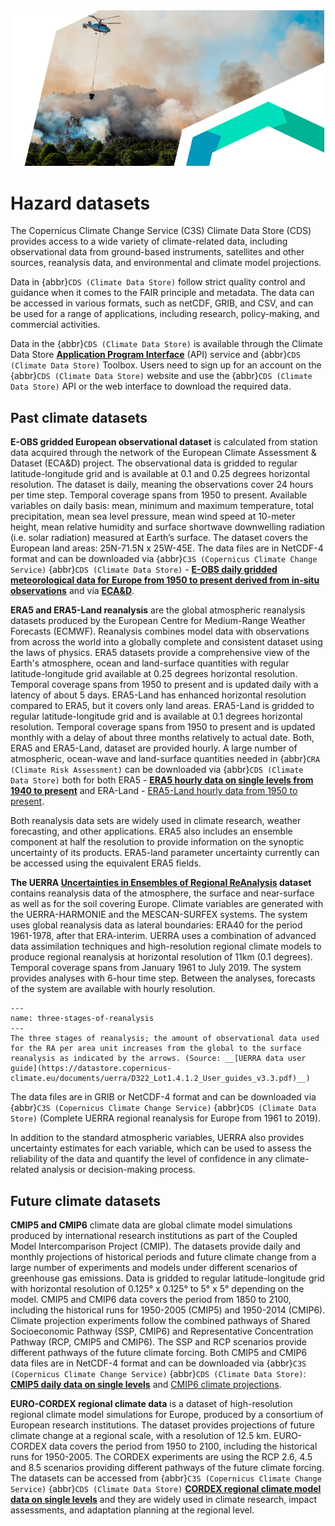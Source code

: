 <img alt="Hazard" src="../../images/Page_hazard_datasets_04.png" class="page-main-photo">

Hazard datasets
=======================

The Copernicus Climate Change Service (C3S) Climate Data Store (CDS) provides access to a wide variety of climate-related data, including observational data from ground-based instruments, satellites and other sources, reanalysis data, and environmental and climate model projections.

Data in {abbr}`CDS (Climate Data Store)` follow strict quality control and guidance when it comes to the FAIR principle and metadata. The data can be accessed in various formats, such as netCDF, GRIB, and CSV, and can be used for a range of applications, including research, policy-making, and commercial activities.

Data in the {abbr}`CDS (Climate Data Store)` is available through the Climate Data Store __[Application Program Interface](https://cds.climate.copernicus.eu/api-how-to)__ (API) service and {abbr}`CDS (Climate Data Store)` Toolbox.  Users need to sign up for an account on the {abbr}`CDS (Climate Data Store)` website and use the {abbr}`CDS (Climate Data Store)` API or the web interface to download the required data.

## Past climate datasets

**E-OBS gridded European observational dataset** is calculated from station data acquired through the network of the European Climate Assessment & Dataset (ECA&D) project. The observational data is gridded to regular latitude-longitude grid and is available at 0.1 and 0.25 degrees horizontal resolution. The dataset is daily, meaning the observations cover 24 hours per time step. Temporal coverage spans from 1950 to present. Available variables on daily basis: mean, minimum and maximum temperature, total precipitation, mean sea level pressure, mean wind speed at 10-meter height, mean relative humidity and surface shortwave downwelling radiation (i.e. solar radiation) measured at Earth’s surface. The dataset covers the European land areas: 25N-71.5N x 25W-45E. The data files are in NetCDF-4 format and can be downloaded via {abbr}`C3S (Copernicus Climate Change Service)` {abbr}`CDS (Climate Data Store)` - __[E-OBS daily gridded meteorological data for Europe from 1950 to present derived from in-situ observations](https://cds.climate.copernicus.eu/cdsapp#!/dataset/insitu-gridded-observations-europe?tab=overview)__ and via __[ECA&D](https://www.ecad.eu/download/ensembles/download.php)__.

**ERA5 and ERA5-Land reanalysis** are the global atmospheric reanalysis datasets produced by the European Centre for Medium-Range Weather Forecasts (ECMWF). Reanalysis combines model data with observations from across the world into a globally complete and consistent dataset using the laws of physics. ERA5 datasets provide a comprehensive view of the Earth's atmosphere, ocean and land-surface quantities with regular latitude-longitude grid available at 0.25 degrees horizontal resolution. Temporal coverage spans from 1950 to present and is updated daily with a latency of about 5 days. ERA5-Land has enhanced horizontal resolution compared to ERA5, but it covers only land areas. ERA5-Land is gridded to regular latitude-longitude grid and is available at 0.1 degrees horizontal resolution. Temporal coverage spans from 1950 to present and is updated monthly with a delay of about three months relatively to actual date. Both, ERA5 and ERA5-Land, dataset are provided hourly. A large number of atmospheric, ocean-wave and land-surface quantities needed in {abbr}`CRA (Climate Risk Assessment)` can be downloaded via {abbr}`CDS (Climate Data Store)` both for both ERA5 - __[ERA5 hourly data on single levels from 1940 to present](https://cds.climate.copernicus.eu/cdsapp#!/dataset/reanalysis-era5-single-levels?tab=overview)__ and ERA-Land - [ERA5-Land hourly data from 1950 to present](https://cds.climate.copernicus.eu/cdsapp#!/dataset/reanalysis-era5-land?tab=overview).

Both reanalysis data sets are widely used in climate research, weather forecasting, and other applications. ERA5 also includes an ensemble component at half the resolution to provide information on the synoptic uncertainty of its products. ERA5-land parameter uncertainty currently can be accessed using the equivalent ERA5 fields.

**The UERRA __[Uncertainties in Ensembles of Regional ReAnalysis](https://uerra.eu/)__ dataset** contains reanalysis data of the atmosphere, the surface and near-surface as well as for the soil covering Europe. Climate variables are generated with the UERRA-HARMONIE and the MESCAN-SURFEX systems. The system uses global reanalysis data as lateral boundaries: ERA40 for the period 1961-1978, after that ERA-interim. UERRA uses a combination of advanced data assimilation techniques and high-resolution regional climate models to produce regional reanalysis at horizontal resolution of 11km (0.1 degrees). Temporal coverage spans from January 1961 to July 2019. The system provides analyses with 6-hour time step. Between the analyses, forecasts of the system are available with hourly resolution.

```{figure} ../../images/hazard_image.png
---
name: three-stages-of-reanalysis
---
The three stages of reanalysis; the amount of observational data used for the RA per area unit increases from the global to the surface reanalysis as indicated by the arrows. (Source: __[UERRA data user guide](https://datastore.copernicus-climate.eu/documents/uerra/D322_Lot1.4.1.2_User_guides_v3.3.pdf)__)
```

The data files are in GRIB or NetCDF-4 format and can be downloaded via {abbr}`C3S (Copernicus Climate Change Service)` {abbr}`CDS (Climate Data Store)` (Complete UERRA regional reanalysis for Europe from 1961 to 2019).

In addition to the standard atmospheric variables, UERRA also provides uncertainty estimates for each variable, which can be used to assess the reliability of the data and quantify the level of confidence in any climate-related analysis or decision-making process.

## Future climate datasets

**CMIP5 and CMIP6** climate data are global climate model simulations produced by international research institutions as part of the Coupled Model Intercomparison Project (CMIP). The datasets provide daily and monthly projections of historical periods and future climate change from a large number of experiments and models under different scenarios of greenhouse gas emissions. Data is gridded to regular latitude-longitude grid with horizontal resolution of 0.125° x 0.125° to 5° x 5° depending on the model. CMIP5 and CMIP6 data covers the period from 1850 to 2100, including the historical runs for 1950-2005 (CMIP5) and 1950-2014 (CMIP6). Climate projection experiments follow the combined pathways of Shared Socioeconomic Pathway (SSP, CMIP6) and Representative Concentration Pathway (RCP, CMIP5 and CMIP6). The SSP and RCP scenarios provide different pathways of the future climate forcing. Both CMIP5 and CMIP6 data files are in NetCDF-4 format and can be downloaded via {abbr}`C3S (Copernicus Climate Change Service)` {abbr}`CDS (Climate Data Store)`: __[CMIP5 daily data on single levels](https://cds.climate.copernicus.eu/cdsapp#!/dataset/projections-cmip5-daily-single-levels?tab=overview)__ and [CMIP6 climate projections](https://cds.climate.copernicus.eu/cdsapp#!/dataset/projections-cmip6?tab=overview).


**EURO-CORDEX regional climate data** is a dataset of high-resolution regional climate model simulations for Europe, produced by a consortium of European research institutions. The dataset provides projections of future climate change at a regional scale, with a resolution of 12.5 km. EURO-CORDEX data covers the period from 1950 to 2100, including the historical runs for 1950-2005. The CORDEX experiments are using the RCP 2.6, 4.5 and 8.5 scenarios providing different pathways of the future climate forcing. The datasets can be accessed from {abbr}`C3S (Copernicus Climate Change Service)` {abbr}`CDS (Climate Data Store)` __[CORDEX regional climate model data on single levels](https://cds.climate.copernicus.eu/cdsapp#!/dataset/projections-cordex-domains-single-levels?tab=overview)__ and they are widely used in climate research, impact assessments, and adaptation planning at the regional level.